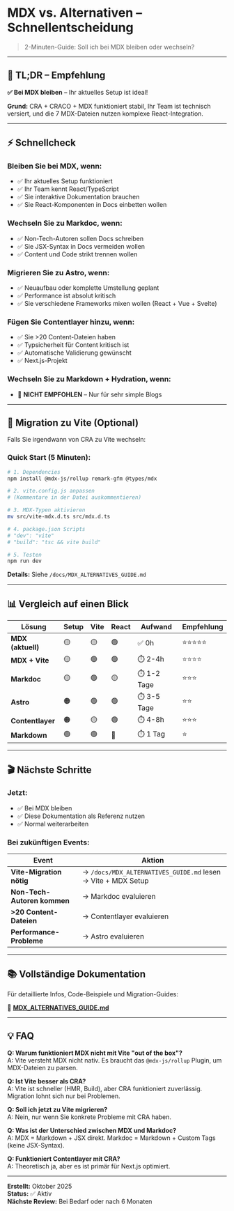 # MDX vs. Alternativen – Schnellentscheidung

> 2-Minuten-Guide: Soll ich bei MDX bleiben oder wechseln?

---

## 🎯 TL;DR – Empfehlung

**✅ Bei MDX bleiben** – Ihr aktuelles Setup ist ideal!

**Grund:** CRA + CRACO + MDX funktioniert stabil, Ihr Team ist technisch versiert, und die 7 MDX-Dateien nutzen komplexe React-Integration.

---

## ⚡ Schnellcheck

### Bleiben Sie bei MDX, wenn:

- ✅ Ihr aktuelles Setup funktioniert
- ✅ Ihr Team kennt React/TypeScript
- ✅ Sie interaktive Dokumentation brauchen
- ✅ Sie React-Komponenten in Docs einbetten wollen

### Wechseln Sie zu Markdoc, wenn:

- ✅ Non-Tech-Autoren sollen Docs schreiben
- ✅ Sie JSX-Syntax in Docs vermeiden wollen
- ✅ Content und Code strikt trennen wollen

### Migrieren Sie zu Astro, wenn:

- ✅ Neuaufbau oder komplette Umstellung geplant
- ✅ Performance ist absolut kritisch
- ✅ Sie verschiedene Frameworks mixen wollen (React + Vue + Svelte)

### Fügen Sie Contentlayer hinzu, wenn:

- ✅ Sie >20 Content-Dateien haben
- ✅ Typsicherheit für Content kritisch ist
- ✅ Automatische Validierung gewünscht
- ✅ Next.js-Projekt

### Wechseln Sie zu Markdown + Hydration, wenn:

- 🚫 **NICHT EMPFOHLEN** – Nur für sehr simple Blogs

---

## 🔄 Migration zu Vite (Optional)

Falls Sie irgendwann von CRA zu Vite wechseln:

### Quick Start (5 Minuten):

```bash
# 1. Dependencies
npm install @mdx-js/rollup remark-gfm @types/mdx

# 2. vite.config.js anpassen
# (Kommentare in der Datei auskommentieren)

# 3. MDX-Typen aktivieren
mv src/vite-mdx.d.ts src/mdx.d.ts

# 4. package.json Scripts
# "dev": "vite"
# "build": "tsc && vite build"

# 5. Testen
npm run dev
```

**Details:** Siehe `/docs/MDX_ALTERNATIVES_GUIDE.md`

---

## 📊 Vergleich auf einen Blick

| Lösung | Setup | Vite | React | Aufwand | Empfehlung |
|--------|-------|------|-------|---------|------------|
| **MDX (aktuell)** | 🟡 | 🟡 | 🟢 | ✅ 0h | ⭐⭐⭐⭐⭐ |
| **MDX + Vite** | 🟡 | 🟢 | 🟢 | ⏱️ 2-4h | ⭐⭐⭐⭐ |
| **Markdoc** | 🟡 | 🟢 | 🟡 | ⏱️ 1-2 Tage | ⭐⭐⭐ |
| **Astro** | 🟠 | 🟢 | 🟢 | ⏱️ 3-5 Tage | ⭐⭐ |
| **Contentlayer** | 🟠 | 🟡 | 🟢 | ⏱️ 4-8h | ⭐⭐⭐ |
| **Markdown** | 🟢 | 🟢 | 🔴 | ⏱️ 1 Tag | ⭐ |

---

## 🎬 Nächste Schritte

### Jetzt:
- ✅ Bei MDX bleiben
- ✅ Diese Dokumentation als Referenz nutzen
- ✅ Normal weiterarbeiten

### Bei zukünftigen Events:

| Event | Aktion |
|-------|--------|
| **Vite-Migration nötig** | → `/docs/MDX_ALTERNATIVES_GUIDE.md` lesen → Vite + MDX Setup |
| **Non-Tech-Autoren kommen** | → Markdoc evaluieren |
| **>20 Content-Dateien** | → Contentlayer evaluieren |
| **Performance-Probleme** | → Astro evaluieren |

---

## 📚 Vollständige Dokumentation

Für detaillierte Infos, Code-Beispiele und Migration-Guides:

📖 **[MDX_ALTERNATIVES_GUIDE.md](./MDX_ALTERNATIVES_GUIDE.md)**

---

## 💡 FAQ

**Q: Warum funktioniert MDX nicht mit Vite "out of the box"?**  
A: Vite versteht MDX nicht nativ. Es braucht das `@mdx-js/rollup` Plugin, um MDX-Dateien zu parsen.

**Q: Ist Vite besser als CRA?**  
A: Vite ist schneller (HMR, Build), aber CRA funktioniert zuverlässig. Migration lohnt sich nur bei Problemen.

**Q: Soll ich jetzt zu Vite migrieren?**  
A: Nein, nur wenn Sie konkrete Probleme mit CRA haben.

**Q: Was ist der Unterschied zwischen MDX und Markdoc?**  
A: MDX = Markdown + JSX direkt. Markdoc = Markdown + Custom Tags (keine JSX-Syntax).

**Q: Funktioniert Contentlayer mit CRA?**  
A: Theoretisch ja, aber es ist primär für Next.js optimiert.

---

**Erstellt:** Oktober 2025  
**Status:** ✅ Aktiv  
**Nächste Review:** Bei Bedarf oder nach 6 Monaten






